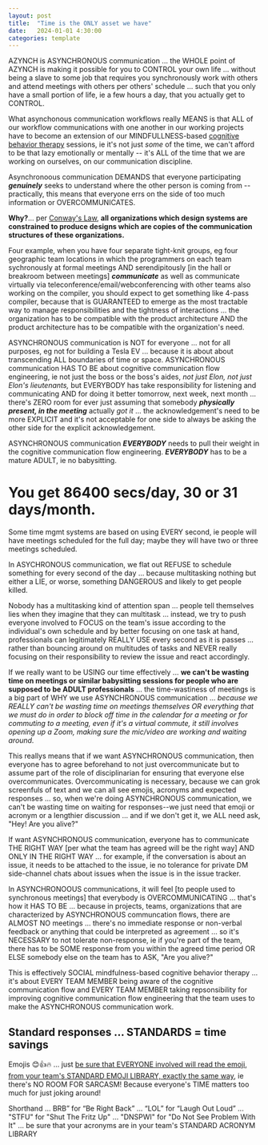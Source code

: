 ```yaml
---
layout: post
title:  "Time is the ONLY asset we have"
date:   2024-01-01 4:30:00
categories: template
---
```



AZYNCH is ASYNCHRONOUS communication ... the WHOLE point of AZYNCH is making it possible for you to CONTROL your own life ... without being a slave to some job that requires you synchronously work with others and attend meetings with others per others' schedule ... such that you only have a small portion of life, ie a few hours a day, that you actually get to CONTROL.

What asynchonous communication workflows really MEANS is that ALL of our workflow communications with one another in our working projects have to become an extension of our MINDFULLNESS-based [cognitive behavior therapy](https://en.wikipedia.org/wiki/Cognitive_behavioral_therapy) sessions, ie it's not just *some* of the time, we can't afford to be that lazy emotionally or mentally -- it's ALL of the time that we are working on ourselves, on our communication discipline. 

Asynchronoous communication DEMANDS that everyone participating ***genuinely*** seeks to understand where the other person is coming from -- practically, this means that everyone errs on the side of too much information or OVERCOMMUNICATES.

**Why?**... per [Conway's Law](https://en.wikipedia.org/wiki/Conway%27s_law), **all organizations which design systems are constrained to produce designs which are copies of the communication structures of these organizations.** 

Four example, when you have four separate tight-knit groups, eg four geographic team locations in which the programmers on each team sychronously at formal meetings AND serendipitously [in the hall or breakroom between meetings] ***communicate*** as well as communicate virtually via teleconference/email/webconferencing with other teams also working on the compiler, you should expect to get something like 4-pass compiler, because that is GUARANTEED to emerge as the most tractable way to manage responsibilities and the tightness of interactions ... the organization has to be compatible with the product architecture AND the product architecture has to be compatible with the organization's need.

ASYNCHRONOUS communication is NOT for everyone ... not for all purposes, eg not for building a Tesla EV ... because it is about about transcending ALL boundaries of time or space. ASYNCHRONOUS communication HAS TO BE about cognitive communication flow engineering, ie not just the boss or the boss's aides, *not just Elon, not just Elon's lieutenants,* but EVERYBODY has take responsibility for listening and communicating AND for doing it better tomorrow, next week, next month ... there's ZERO room for ever just assuming that somebody ***physically present, in the meeting*** actually *got it* ... the acknowledgement's need to be more EXPLICIT and it's not acceptable for one side to always be asking the other side for the explicit acknowledgement. 

ASYNCHRONOUS communication ***EVERYBODY*** needs to pull their weight in the cognitive communication flow engineering. ***EVERYBODY*** has to be a mature ADULT, ie no babysitting.


# You get 86400 secs/day, 30 or 31 days/month.

Some time mgmt systems are based on using EVERY second, ie people will have meetings scheduled for the full day; maybe they will have two or three meetings scheduled.

In ASYCHRONOUS communication, we flat out REFUSE to schedule something for every second of the day ... because multitasking nothing but either a LIE, or worse, something DANGEROUS and likely to get people killed.

Nobody has a multitasking kind of attention span ... people tell themselves lies when they imagine that they can multitask ... instead, we try to push everyone involved to FOCUS on the team's issue according to the individual's own schedule and by better focusing on one task at hand, professionals can legitimately REALLY USE every second as it is passes ... rather than bouncing around on multitudes of tasks and NEVER really focusing on their responsibility to review the issue and react accordingly.

If we really want to be USING our time effectively ... **we can't be wasting time on meetings or similar babysitting sessions for people who are supposed to be ADULT professionals** ... the time-wastiness of meetings is a big part of WHY we use ASYNCHRONOUS communication ... *because we REALLY can't be wasting time on meetings themselves OR everything that we must do in order to block off time in the calendar for a meeting or for commuting to a meeting, even if it's a virtual commute, it still involves opening up a Zoom, making sure the mic/video are working and waiting around.*

This reallys means that if we want ASYNCHRONOUS communication, then everyone has to agree beforehand to not just overcommunicate but to assume part of the role of disciplinarian for ensuring that everyone else overcommunicates. Overcommunicating is necessary, because we can grok screenfuls of text and we can all see emojis, acronyms and expected responses ... so, when we're doing ASYNCHRONOUS communication, we can't be wasting time on waiting for responses--we just need that emoji or acronym or a lengthier discussion ... and if we don't get it, we ALL need ask, "Hey! Are you alive?" 
 
If want ASYNCHRONOUS communication, everyone has to communicate THE RIGHT WAY [per what the team has agreed will be the right way] AND ONLY IN THE RIGHT WAY ... for example, if the conversation is about an issue, it needs to be attached to the issue, ie no tolerance for private DM side-channel chats about issues when the issue is in the issue tracker.

In ASYNCHRONOOUS communications, it will feel [to people used to synchronous meetings] that everybody is OVERCOMMUNICATING ... that's how it HAS TO BE ... because in projects, teams, organizations that are characterized by ASYNCHRONOUS communcation flows, there are ALMOST NO meetings ... there's no immediate response or non-verbal feedback or anything that could be interpreted as agreement ... so it's NECESSARY to not tolerate non-response, ie if you're part of the team, there has to be SOME response from you within the agreed time period OR ELSE somebody else on the team has to ASK, "Are you alive?"

This is effectively SOCIAL mindfulness-based cognitive behavior therapy ... it's about EVERY TEAM MEMBER being aware of the cognitive communication flow and EVERY TEAM MEMBER taking repsonsibility for improving cognitive communication flow engineering that the team uses to make the ASYNCHRONOUS communication work.

## Standard responses ... STANDARDS = time savings

Emojis 😊👍🔥 ... just [be sure that EVERYONE involved will read the emoji, from your team's STANDARD EMOJI LIBRARY, exactly the same way](https://www.psychologytoday.com/us/blog/small-talk-and-big-questions/202304/the-problem-with-emojis), ie there's NO ROOM FOR SARCASM! Because everyone's TIME matters too much for just joking around!

Shorthand ... BRB” for “Be Right Back” ... “LOL” for “Laugh Out Loud” ... "STFU" for "Shut The Fritz Up" ... "DNSPWI" for "Do Not See Problem With It" ... be sure that your acronyms are in your team's STANDARD ACRONYM LIBRARY